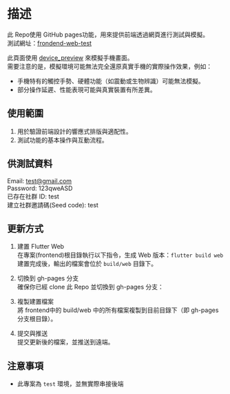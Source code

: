 # 描述
此 Repo使用 GitHub pages功能，用來提供前端透過網頁進行測試與模擬。  
測試網址：[frondend-web-test](https://trainerplux.github.io/frondend-web-test/)

此頁面使用 [device_preview](https://pub.dev/packages/device_preview) 來模擬手機畫面。  
需要注意的是，模擬環境可能無法完全還原真實手機的實際操作效果，例如：  
- 手機特有的觸控手勢、硬體功能（如震動或生物辨識）可能無法模擬。
- 部分操作延遲、性能表現可能與真實裝置有所差異。

## 使用範圍
1.	用於驗證前端設計的響應式排版與適配性。
2.	測試功能的基本操作與互動流程。

## 供測試資料
Email: test@gmail.com  
Password: 123qweASD  
已存在社群 ID: test  
建立社群邀請碼(Seed code): test  

## 更新方式
1. 建置 Flutter Web  
  在專案(frontend)根目錄執行以下指令，生成 Web 版本：`flutter build web`  
  建置完成後，輸出的檔案會位於 `build/web` 目錄下。

2. 切換到 gh-pages 分支  
確保你已經 clone 此 Repo 並切換到 gh-pages 分支：

3. 複製建置檔案  
將 frontend中的 build/web 中的所有檔案複製到目前目錄下（即 gh-pages 分支根目錄）。

4. 提交與推送  
提交更新後的檔案，並推送到遠端。

## 注意事項
- 此專案為 `test` 環境，並無實際串接後端
